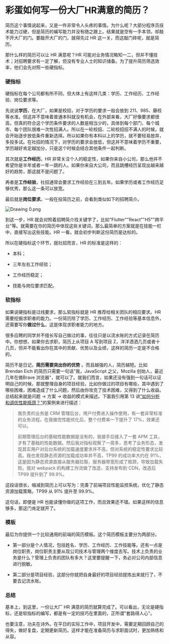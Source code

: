 # 彩蛋如何写一份大厂HR满意的简历？

简历这个事情说起来，又是一件非常令人头疼的事情。为什么呢？大部分程序员技术能力过硬，但是简历的编写能力并没有随之跟上。结果就是空有一手本领，却敲不开大厂的门。要敲开大厂的门，就得先过 HR 这一关，而这敲门砖呢，就是简历。

那什么样的简历可以让 HR 满意呢？HR 可能对业务情况略知一二，但并不懂技术；对招聘要求有一定了解，但没有专业人士的知识储备。为了提升简历筛选效率，他们会先对照一些硬指标。

### 硬指标

硬指标在每个公司都有所不同，但大体上有这样几类：学历、工作经历、工作经验、岗位要求等。

先说说**学历**，在大厂，如果是校招，对于学历的要求一般会放到 211、985、藤校等水准。但这并不意味着普通本科就没有机会，在外部来看，大厂好像要求都很高，但真的符合这个学历条件要求的人数是相当少的，具体到每个部门、每个城市、每个团队很难一次性招满人。所以在一轮校招、二轮校招招不满人的时候，就会开始逐步放低条件重新选择。所以如果你有本科以上的学历，就不要轻易放弃，多投多试。在社招的情况下，对学历的要求会放低，但这并不意味着学历不重要，学历越好肯定越加分，只是这个时候会结合其他条件一起判断。

其次就是**工作经历**。HR 非常关注个人的稳定性，如果你来自小公司，那么他并不希望你是半年或者一年一跳的人。如果你来自大公司，而且跳槽经历呈现出越来越好的趋势，那这就不是问题了。

再者是**工作经验**，社招通常会要求工作经验在三到五年。如果学历或者工作经历足够优秀，那么这一条可以放宽。

最后就是**岗位要求**。一般在投简历之前，会看到类似如下的招聘简介。


<Image alt="Drawing 0.png" src="https://s0.lgstatic.com/i/image6/M01/02/33/Cgp9HWAdAl6ATxhYAAEO9dvbRb4437.png"/> 


到这一步，HR 就会对照着招聘简介找关键字了，比如"Flutter""React""H5""跨平台"等。就需要在你的简历中体现这些关键词，那么最简单的方案就是在技能一栏中，直接写出这些技能。HR 一看，就会初步判断这份简历是达标的。

所以在硬指标这个环节，就社招而言，HR 的标准是这样的：

* 本科；

* 三年左右工作经验；

* 工作经历稳定；

* 技能与岗位要求匹配。

### 软指标

如果说硬指标是过线要求，那么软指标就是 HR 推荐给相关团队的相应要求。HR 需要挖掘求职者的能力。一份简历除了学历、工作经历、工作经验等基本信息外，还需要写你**做过什么**，这是体现求职者能力的地方。

很多应聘的同学并不擅长写自己做过的事，往往只是以流水账的方式记录在简历中。你想想，如果你去求职，简历上从项目 A 写到项目 Z，洋洋洒洒几页或者十几页，但并不能看出你在其中的贡献、优势以及业绩，这样的简历一定是不合格的。

简历不是日记，**简历需要突出你的优势** 。而且越强的人，简历越短。比如 Brendan Eich 的简历只需要一句话"我，JavaScript 之父，Mozilla 创始人，最近几年在做Brave 浏览器"，就可以了。就我们而言，如果还没有强到一句话可以证明自己的时候，那就整理自身的项目经验，比如你做过的项目有哪些，其中遇到了哪些困难，困难造成了什么问题，然后由你攻克了技术困难，又得到了什么收益。总结起来就是问题 → 方案 → 收益的模式来描述。下面我引用第 13 讲["如何分析和调优性能瓶颈？"](https://kaiwu.lagou.com/course/courseInfo.htm?courseId=566#/detail/pc?id=5803)的案例来进行描述：
> 我负责的业务是 CRM 管理后台，用户付费进入操作使用，有一套非常标准的业务流程。在我做完性能优化后，整个付费率一下提升了 17%，效果还可以。
>
> 前期管理后台的基础性能数据是没有的，我接手后接入了一套 APM 工具，才有了基础的性能数据。然后我对指标观察了一周多，思考了业务形态，发现其实用户对后台系统的加载速度要求并不高，但对系统的稳定性要求比较高。我也发现静态资源的加载成功率并不高，TP99 的成功率大约在 91%，这是因为静态资源直接从服务器拉取，服务器带宽形成了瓶颈，导致加载失败。我对 webpack 的构建工作流做了改造，支持发布到 CDN，改造后 TP99 提升到了 99.9%。

这段话很长，缩减到简历上可以写为：完善了前端项目性能监控系统，优化了静态资源加载策略，TP99 从 91% 提升至 99.9%。

这句话，即便是 HR 也能读懂你做的这项工作，而且效果还不错。如果这样的信息够多，那这门肯定就开了。

### 模板

最后为你提供一个比较通用的前端的简历模板。这个简历模板主要分为两部分。

* 第一部分是个人情况，包括姓名、学历、工作经历、工作技能等。还有一点是岗位职责，岗位职责主要从现公司技术与管理两个维度去写。技术上负责的业务是什么？管理上负责的团队有多大？这里要提醒一下，务必对公司内部信息进行脱敏。

* 第二部分是项目经验，这部分你就把自身最好的项目经验提炼出来就行了，不要去记流水账。

### 总结

基本上，到这里，一份让大厂 HR 满意的简历就算完成了。可以看出，无论是硬指标，还是软指标的编写，都是有一定的技巧在里面的，正所谓"套路得人心"。

也要注意，功夫在诗外。在平日的实际工作中，项目开发中，需要定期回顾自己的得失，做好复盘，定期更新简历。这样才能在准备简历与求职面试时，更加熟练和从容。

